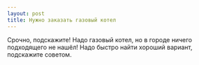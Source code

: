 ```yaml
---
layout: post 
title: Нужно заказать газовый котел 
--- 
```

Срочно, подскажите! Надо газовый котел, но в городе ничего подходящего не нашёл! Надо быстро найти хороший вариант, подскажите советом.